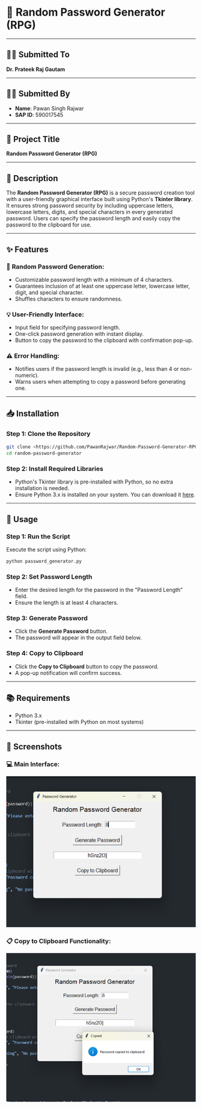 
# **🔑 Random Password Generator (RPG)**  

---

## **👨‍🏫 Submitted To**  
**Dr. Prateek Raj Gautam**  

---

## **👨‍🎓 Submitted By**  
- **Name**: Pawan Singh Rajwar  
- **SAP ID**: 590017545  

---

## **📄 Project Title**  
**Random Password Generator (RPG)**  

---

## **📖 Description**  
The **Random Password Generator (RPG)** is a secure password creation tool with a user-friendly graphical interface built using Python's **Tkinter library**. It ensures strong password security by including uppercase letters, lowercase letters, digits, and special characters in every generated password. Users can specify the password length and easily copy the password to the clipboard for use.  

---

## **✨ Features**  

### 🔐 **Random Password Generation**:
- Customizable password length with a minimum of 4 characters.  
- Guarantees inclusion of at least one uppercase letter, lowercase letter, digit, and special character.  
- Shuffles characters to ensure randomness.  

### 💡 **User-Friendly Interface**:
- Input field for specifying password length.  
- One-click password generation with instant display.  
- Button to copy the password to the clipboard with confirmation pop-up.  

### ⚠️ **Error Handling**:
- Notifies users if the password length is invalid (e.g., less than 4 or non-numeric).  
- Warns users when attempting to copy a password before generating one.  

---

## **📥 Installation**  

### **Step 1**: Clone the Repository  
```bash
git clone <https://github.com/PawanRajwar/Random-Password-Generator-RPG-.git>
cd random-password-generator
```

### **Step 2**: Install Required Libraries  
- Python's Tkinter library is pre-installed with Python, so no extra installation is needed.  
- Ensure Python 3.x is installed on your system. You can download it [here](https://www.python.org/downloads/).

---

## **📂 Usage**  

### **Step 1**: Run the Script  
Execute the script using Python:  
```bash
python password_generator.py
```  

### **Step 2**: Set Password Length  
- Enter the desired length for the password in the "Password Length" field.  
- Ensure the length is at least 4 characters.  

### **Step 3**: Generate Password  
- Click the **Generate Password** button.  
- The password will appear in the output field below.  

### **Step 4**: Copy to Clipboard  
- Click the **Copy to Clipboard** button to copy the password.  
- A pop-up notification will confirm success.  

---

## **📚 Requirements**  
- Python 3.x  
- Tkinter (pre-installed with Python on most systems)  

---

## **📸 Screenshots**  

### 💻 **Main Interface**:
![Screenshot of Random Password Generator](<Screenshot 2024-11-25 122143-1.png>)  

### 📋 **Copy to Clipboard Functionality**:
![Copy to clipboard Functionality](<Screenshot 2024-11-25 122200-1.png>)  

